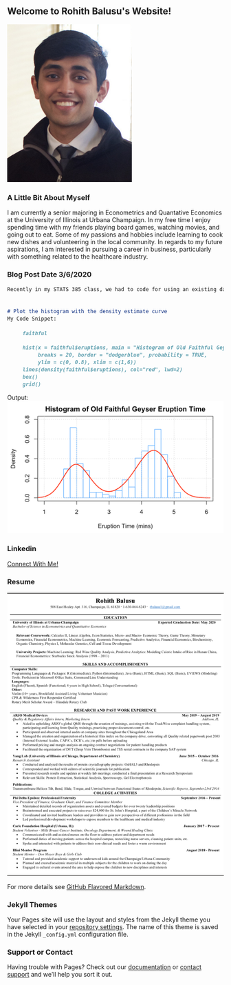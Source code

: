 ## Welcome to Rohith Balusu's Website!

![](Rohith.png)

### A Little Bit About Myself

I am currently a senior majoring in Econometrics and Quantative Economics at the University of Illinois at Urbana Champaign. In my free time I enjoy spending time with my friends playing board games, watching movies, and going out to eat. Some of my passions and hobbies include learning to cook new dishes and volunteering in the local community. In regards to my future aspirations, I am interested in pursuing a career in business, particularly with something related to the healthcare industry. 

### Blog Post Date 3/6/2020
```markdown
Recently in my STATS 385 class, we had to code for using an existing database already loaded in Rstudio to create a density estimate curve for the famous Old Faithful geyser located in Yellowstone National Park in regards to eruption times. Attached below is the code I used from the dataset, 'faithful' to display an output of this comparison. 


# Plot the histogram with the density estimate curve
My Code Snippet: 

     faithful

     hist(x = faithful$eruptions, main = "Histogram of Old Faithful Geyser Eruption Time", xlab = "Eruption Time (mins)",
          breaks = 20, border = "dodgerblue", probability = TRUE,
          ylim = c(0, 0.8), xlim = c(1,6))
     lines(density(faithful$eruptions), col="red", lwd=2)
     box()
     grid()

```
Output: 
![](Code%20output.png)

### Linkedin
[Connect With Me!](https://www.linkedin.com/in/rohith-balusu-4991a1173/) 

### Resume
![](Resume.png)

For more details see [GitHub Flavored Markdown](https://guides.github.com/features/mastering-markdown/).

### Jekyll Themes

Your Pages site will use the layout and styles from the Jekyll theme you have selected in your [repository settings](https://github.com/brohith123/brohith123.github.io/settings). The name of this theme is saved in the Jekyll `_config.yml` configuration file.

### Support or Contact

Having trouble with Pages? Check out our [documentation](https://help.github.com/categories/github-pages-basics/) or [contact support](https://github.com/contact) and we’ll help you sort it out.
